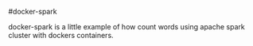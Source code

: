 #docker-spark

docker-spark is a little example of how count words using apache spark cluster with dockers containers.   
